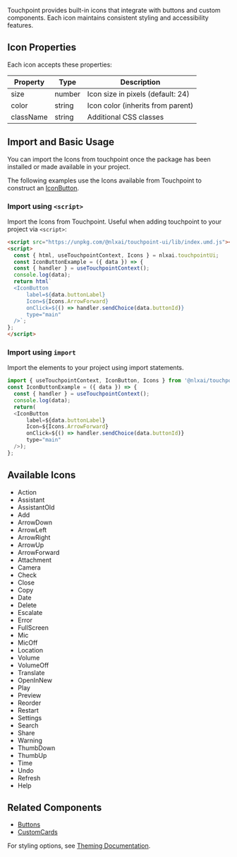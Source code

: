 Touchpoint provides built-in icons that integrate with buttons and custom components. Each icon maintains consistent styling and accessibility features.

## Icon Properties

Each icon accepts these properties:

| Property  | Type   | Description                       |
| --------- | ------ | --------------------------------- |
| size      | number | Icon size in pixels (default: 24) |
| color     | string | Icon color (inherits from parent) |
| className | string | Additional CSS classes            |

## Import and Basic Usage

You can import the Icons from touchpoint once the package has been installed or made available in your project.

The following examples use the Icons available from Touchpoint to construct an [IconButton](/touchpoint-Buttons).

### Import using `<script>`

Import the Icons from Touchpoint. Useful when adding touchpoint to your project via `<script>`:

```html
<script src="https://unpkg.com/@nlxai/touchpoint-ui/lib/index.umd.js"></script>
<script>
  const { html, useTouchpointContext, Icons } = nlxai.touchpointUi;
  const IconButtonExample = ({ data }) => {
  const { handler } = useTouchpointContext();
  console.log(data);
  return html`
  <IconButton
      label=${data.buttonLabel}
      Icon=${Icons.ArrowForward}
      onClick=${() => handler.sendChoice(data.buttonId)}
      type="main"
  />`;
};
</script>
```

### Import using `import`

Import the elements to your project using import statements.

```javascript
import { useTouchpointContext, IconButton, Icons } from '@nlxai/touchpoint-ui';
const IconButtonExample = ({ data }) => {
  const { handler } = useTouchpointContext();
  console.log(data);
  return(
  <IconButton
      label=${data.buttonLabel}
      Icon=${Icons.ArrowForward}
      onClick=${() => handler.sendChoice(data.buttonId)}
      type="main"
  />);
};
```

## Available Icons

* Action
* Assistant
* AssistantOld
* Add
* ArrowDown
* ArrowLeft
* ArrowRight
* ArrowUp
* ArrowForward
* Attachment
* Camera
* Check
* Close
* Copy
* Date
* Delete
* Escalate
* Error
* FullScreen
* Mic
* MicOff
* Location
* Volume
* VolumeOff
* Translate
* OpenInNew
* Play
* Preview
* Reorder
* Restart
* Settings
* Search
* Share
* Warning
* ThumbDown
* ThumbUp
* Time
* Undo
* Refresh
* Help

## Related Components

- [Buttons](/touchpoint-Buttons)
- [CustomCards](/touchpoint-CustomCards)

For styling options, see [Theming Documentation](/touchpoint-ui-theming).
